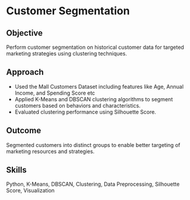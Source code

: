 # Customer Segmentation

## Objective
Perform customer segmentation on historical customer data for targeted marketing strategies using clustering techniques.

## Approach
- Used the Mall Customers Dataset including features like Age, Annual Income, and Spending Score etc
- Applied K-Means and DBSCAN clustering algorithms to segment customers based on behaviors and characteristics.
- Evaluated clustering performance using Silhouette Score.

## Outcome
Segmented customers into distinct groups to enable better targeting of marketing resources and strategies.

## Skills
Python, K-Means, DBSCAN, Clustering, Data Preprocessing, Silhouette Score, Visualization
